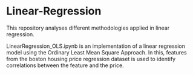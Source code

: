 # Linear-Regression

This repository analyses different methodologies applied in linear regression.

LinearRegression_OLS.ipynb is an implementation of a linear regression model using the Ordinary Least Mean Square Approach. In this, features from the boston housing price regression dataset is used to identify correlations between the feature and the price.
